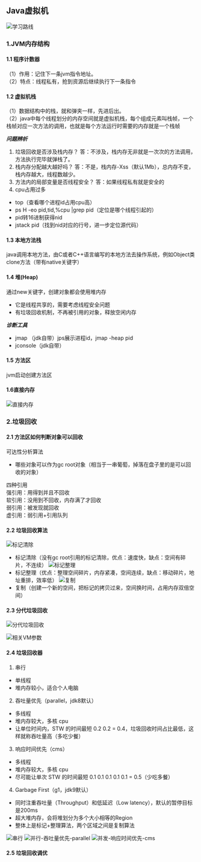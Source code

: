 ## Java虚拟机

![学习路线](https://img-blog.csdnimg.cn/7cddc167f09e48319575188803688b57.png#pic_center)
 
### 1.JVM内存结构
#### 1.1 程序计数器  
（1）作用：记住下一条jvm指令地址。  
（2）特点：线程私有，抢到资源后继续执行下一条指令  
#### 1.2 虚拟机栈  
（1）数据结构中的栈，就和弹夹一样，先进后出。  
（2）java中每个线程划分的内存空间就是虚拟机栈，每个组成元素叫栈帧，一个栈帧对应一次方法的调用，也就是每个方法运行时需要的内存就是一个栈帧  

**_问题辨析_**
1. 垃圾回收是否涉及栈内存？  答：不涉及，栈内存无非就是一次次的方法调用，方法执行完毕就弹栈了。
2. 栈内存分配越大越好吗？  答：不是，栈内存-Xss（默认1Mb），总内存不变，栈内存越大，线程数越少。
3. 方法内的局部变量是否线程安全？  答：如果线程私有就是安全的
4. cpu占用过多
- top（查看哪个进程id占用cpu高）
- ps H -eo pid,tid,%cpu |grep pid（定位是哪个线程引起的）
- pid转16进制获得nid
- jstack pid（找到nid对应的行号，进一步定位源代码）

#### 1.3 本地方法栈
java调用本地方法，由C或者C++语言编写的本地方法去操作系统，例如Object类clone方法（带有native关键字）

#### 1.4 堆(Heap)
通过new关键字，创建对象都会使用堆内存
- 它是线程共享的，需要考虑线程安全问题
- 有垃圾回收机制，不再被引用的对象，释放空闲内存

**_诊断工具_**
- jmap （jdk自带）jps展示进程id，jmap -heap pid
- jconsole（jdk自带）

#### 1.5 方法区
jvm启动创建方法区

#### 1.6直接内存
![直接内存](https://img-blog.csdnimg.cn/6ba8e4fc774a4a55aa4b9f1982c5235d.png#pic_center)


### 2.垃圾回收
#### 2.1 方法区如何判断对象可以回收
可达性分析算法
- 哪些对象可以作为gc root对象（相当于一串葡萄，掉落在盘子里的是可以回收的对象）

四种引用  
强引用：用得到并且不回收  
软引用：没用到不回收，内存满了才回收  
弱引用：被发现就回收  
虚引用：弱引用+引用队列  

#### 2.2 垃圾回收算法
![标记清除](https://img-blog.csdnimg.cn/43527a2f3065445a88a8eaaa3dc698b9.png#pic_center)
- 标记清除（没有gc root引用的标记清除，优点：速度快，缺点：空间有碎片，不连续）
![标记整理](https://img-blog.csdnimg.cn/d6e26f59c6834867b64adbe0745b48df.png#pic_center)
- 标记整理（优点：整理空间碎片，内存紧凑，空间连续，缺点：移动碎片，地址重排，效率低）
![复制](https://img-blog.csdnimg.cn/1bf7a870c7bc4c3fa8beea2a23e2894e.png#pic_center)
- 复制（创建一个新的空间，把标记的拷贝过来，空间换时间，占用内存双倍空间）

#### 2.3 分代垃圾回收
![分代垃圾回收](https://img-blog.csdnimg.cn/76b2569661ff4f0ab0660f67dda60dce.png#pic_center)

![相关VM参数](https://img-blog.csdnimg.cn/26133884fe48458186725bc7bb843692.png#pic_center)

#### 2.4 垃圾回收器
1. 串行 
- 单线程
- 堆内存较小，适合个人电脑
2. 吞吐量优先（parallel，jdk8默认）
- 多线程
- 堆内存较大，多核 cpu
- 让单位时间内，STW 的时间最短 0.2 0.2 = 0.4，垃圾回收时间占比最低，这样就称吞吐量高（多吃少餐）
3. 响应时间优先（cms）
- 多线程
- 堆内存较大，多核 cpu
- 尽可能让单次 STW 的时间最短 0.1 0.1 0.1 0.1 0.1 = 0.5（少吃多餐）
4. Garbage First（g1，jdk9默认）
- 同时注重吞吐量（Throughput）和低延迟（Low latency），默认的暂停目标是200ms
- 超大堆内存，会将堆划分为多个大小相等的Region
- 整体上是标记+整理算法，两个区域之间是复制算法

![串行](https://img-blog.csdnimg.cn/65b5ce87a6dd4c62bb65b527d7eb4b6a.png#pic_center)
![并行-吞吐量优先-parallel](https://img-blog.csdnimg.cn/8378f656251a4c14a94980bf839007c0.png#pic_center)
![并发-响应时间优先-cms](https://img-blog.csdnimg.cn/c9c81b98ad944306a3384c03ea672b86.png#pic_center)

#### 2.5 垃圾回收调优  